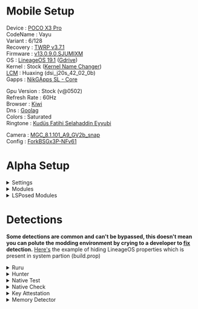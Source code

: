 # Mobile Setup

Device : [POCO X3 Pro](https://www.gsmarena.com/xiaomi_poco_x3_pro-10802.php)<br>
CodeName : Vayu<br>
Variant : 6/128<br>
Recovery : [TWRP v3.7.1](https://eu.dl.twrp.me/vayu/twrp-3.7.1_12-0-vayu.img.html)<br>
Firmware : [v13.0.9.0.SJUMIXM](https://xmfirmwareupdater.com/firmware/vayu/stable/V13.0.9.0.SJUMIXM/)<br>
OS : [LineageOS 19.1](https://lineage-archive.timschumi.net/build/14772) ([Gdrive](https://drive.google.com/file/d/18c-ezNr0LoxXy3CNQQxY62XLaoL5QYsI/view?usp=sharing))<br>
Kernel : Stock ([Kernel Name Changer](https://github.com/ToucH9000/Mobile-Setup/raw/main/Files/Kernel_Name_Changer.zip))<br>
[LCM](https://play.google.com/store/apps/details?id=ru.andr7e.deviceinfohw) : Huaxing (dsi_j20s_42_02_0b)<br>
Gapps : [NikGApps SL - Core](https://sourceforge.net/projects/nikgapps/files/Releases/Android-12.1/)<br>

Gpu Version : Stock (v@0502)<br>
Refresh Rate : 60Hz<br>
Browser : [Kiwi](https://play.google.com/store/apps/details?id=com.kiwibrowser.browser)<br>
Dns : [Goolag](https://developers.google.com/speed/public-dns/docs/using#change_your_dns_servers_settings)<br>
Colors : Saturated<br>
Ringtone : [Kudüs Fatihi Selahaddin Eyyubi](https://github.com/ToucH9000/Mobile-Setup/raw/main/Files/O-Kutlu-Zaferin.zip)

Camera : [MGC_8.1.101_A9_GV2b_snap](https://1-dontsharethislink.celsoazevedo.com/file/filesc/MGC_8.1.101_A9_GV2b_snap.apk)<br>
Config : [ForkBSGx3P-NFv61](https://github.com/BEASTover9000/Mobile-Specification/releases/tag/v61)<br>

# Alpha Setup

<details>
  <summary>Settings</summary>
  <br>
  
![Settings](./Media/Settings.png)
</details>

<details>
  <summary>Modules</summary>
  <br>

  1. [Shamiko](https://github.com/LSPosed/LSPosed.github.io/releases/latest)
  2. [Zygisk Next](https://github.com/Dr-TSNG/ZygiskNext/releases/latest)
  3. [HIDEpropLOS](https://github.com/ToucH9000/Mobile-Setup/raw/main/Files/HIDEpropLOS.zip)
  4. [LSPosed MOD](https://github.com/pumPCin/LSPosed/actions)
  5. [Tricky Store](https://github.com/5ec1cff/TrickyStore/actions?query=branch%3Amaster) ([target.txt](https://github.com/ToucH9000/Mobile-Setup/blob/main/Files/target.txt))
</details>

<details>
  <summary>LSPosed Modules</summary>
  <br>

  1. [Installer Plus](https://github.com/NextAlone/InstallerPlus/releases/latest)
  2. [Hide My Applist](https://github.com/Dr-TSNG/Hide-My-Applist/releases/latest)
  3. [Enable Screenshot](https://github.com/Xposed-Modules-Repo/io.github.lsposed.disableflagsecure/releases/latest)
  4. [Pixelify Google Photos](https://github.com/BaltiApps/Pixelify-Google-Photos/releases/latest)
  5. [X Call Recording Settings](https://github.com/iptux/XCallRecording-xposed/releases/latest)
</details>

# Detections

**Some detections are common and can't be bypassed, this doesn't mean you can polute the modding environment by crying to a developer to [fix](https://github.com/ToucH9000/PIFvayuLOS/blob/main/Details.md) detection.** [Here's](https://github.com/ToucH9000/Mobile-Setup/blob/main/Files/LOSbuild.prop) the example of hiding LineageOS properties which is present in system partion (build.prop)

<details>
  <summary>Ruru</summary>
<br>

![Ruru](./Media/Ruru.png)
</details>
<details>
  <summary>Hunter</summary>
<br>

![Hunter](./Media/Hunter.png)
</details>
<details>
  <summary>Native Test</summary>
<br>

![Native-Test](./Media/Native-Test.png)
</details>
<details>
  <summary>Native Check</summary>
<br>

![Native-Check](./Media/Native-Check.png)
</details>
<details>
  <summary>Key Attestation</summary>
<br>

![Memory-Detector](./Media/Key-Attestation.png)
</details>
<details>
  <summary>Memory Detector</summary>
<br>

![Memory-Detector](./Media/Memory-Detector.png)
</details>
